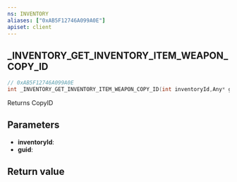 ```yaml
---
ns: INVENTORY
aliases: ["0xAB5F12746A099A0E"]
apiset: client
---
```

## _INVENTORY_GET_INVENTORY_ITEM_WEAPON_COPY_ID

```c
// 0xAB5F12746A099A0E
int _INVENTORY_GET_INVENTORY_ITEM_WEAPON_COPY_ID(int inventoryId,Any* guid);
```

Returns CopyID

## Parameters
* **inventoryId**:
* **guid**:

## Return value

